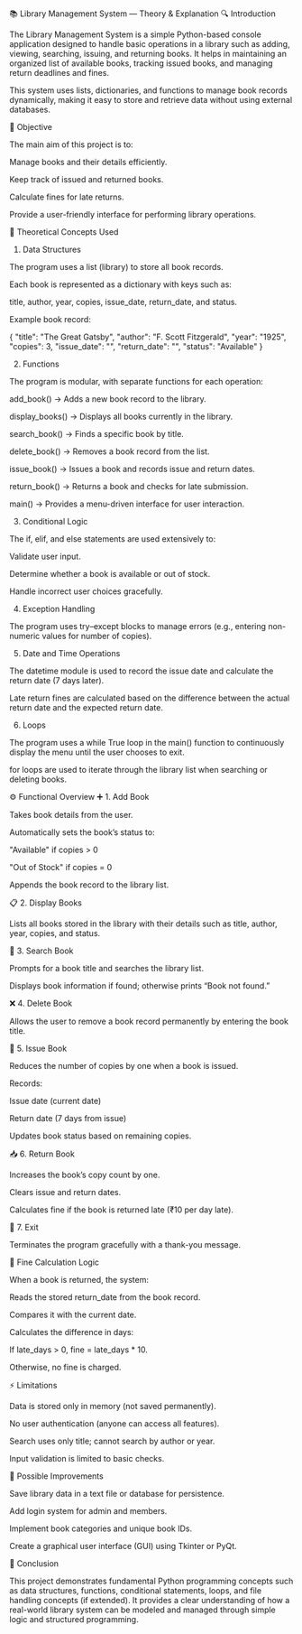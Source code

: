 📚 Library Management System — Theory & Explanation
🔍 Introduction

The Library Management System is a simple Python-based console application designed to handle basic operations in a library such as adding, viewing, searching, issuing, and returning books. It helps in maintaining an organized list of available books, tracking issued books, and managing return deadlines and fines.

This system uses lists, dictionaries, and functions to manage book records dynamically, making it easy to store and retrieve data without using external databases.

🎯 Objective

The main aim of this project is to:

Manage books and their details efficiently.

Keep track of issued and returned books.

Calculate fines for late returns.

Provide a user-friendly interface for performing library operations.

🧠 Theoretical Concepts Used
1. Data Structures

The program uses a list (library) to store all book records.

Each book is represented as a dictionary with keys such as:

title, author, year, copies, issue_date, return_date, and status.

Example book record:

{
    "title": "The Great Gatsby",
    "author": "F. Scott Fitzgerald",
    "year": "1925",
    "copies": 3,
    "issue_date": "",
    "return_date": "",
    "status": "Available"
}

2. Functions

The program is modular, with separate functions for each operation:

add_book() → Adds a new book record to the library.

display_books() → Displays all books currently in the library.

search_book() → Finds a specific book by title.

delete_book() → Removes a book record from the list.

issue_book() → Issues a book and records issue and return dates.

return_book() → Returns a book and checks for late submission.

main() → Provides a menu-driven interface for user interaction.

3. Conditional Logic

The if, elif, and else statements are used extensively to:

Validate user input.

Determine whether a book is available or out of stock.

Handle incorrect user choices gracefully.

4. Exception Handling

The program uses try–except blocks to manage errors (e.g., entering non-numeric values for number of copies).

5. Date and Time Operations

The datetime module is used to record the issue date and calculate the return date (7 days later).

Late return fines are calculated based on the difference between the actual return date and the expected return date.

6. Loops

The program uses a while True loop in the main() function to continuously display the menu until the user chooses to exit.

for loops are used to iterate through the library list when searching or deleting books.

⚙️ Functional Overview
➕ 1. Add Book

Takes book details from the user.

Automatically sets the book’s status to:

"Available" if copies > 0

"Out of Stock" if copies = 0

Appends the book record to the library list.

📋 2. Display Books

Lists all books stored in the library with their details such as title, author, year, copies, and status.

🔎 3. Search Book

Prompts for a book title and searches the library list.

Displays book information if found; otherwise prints “Book not found.”

❌ 4. Delete Book

Allows the user to remove a book record permanently by entering the book title.

📖 5. Issue Book

Reduces the number of copies by one when a book is issued.

Records:

Issue date (current date)

Return date (7 days from issue)

Updates book status based on remaining copies.

📥 6. Return Book

Increases the book’s copy count by one.

Clears issue and return dates.

Calculates fine if the book is returned late (₹10 per day late).

🚪 7. Exit

Terminates the program gracefully with a thank-you message.

📅 Fine Calculation Logic

When a book is returned, the system:

Reads the stored return_date from the book record.

Compares it with the current date.

Calculates the difference in days:

If late_days > 0, fine = late_days * 10.

Otherwise, no fine is charged.

⚡ Limitations

Data is stored only in memory (not saved permanently).

No user authentication (anyone can access all features).

Search uses only title; cannot search by author or year.

Input validation is limited to basic checks.

🚀 Possible Improvements

Save library data in a text file or database for persistence.

Add login system for admin and members.

Implement book categories and unique book IDs.

Create a graphical user interface (GUI) using Tkinter or PyQt.

🧾 Conclusion

This project demonstrates fundamental Python programming concepts such as data structures, functions, conditional statements, loops, and file handling concepts (if extended). It provides a clear understanding of how a real-world library system can be modeled and managed through simple logic and structured programming.
